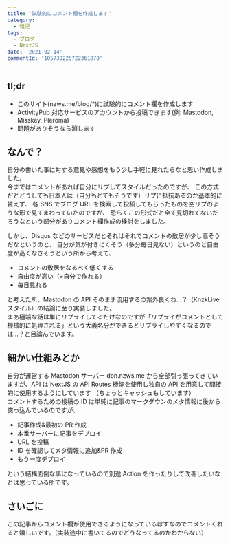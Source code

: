 ```yaml
---
title: '試験的にコメント欄を作成します'
category:
  - 雑記
tags:
  - ブログ
  - NextJS
date: '2021-02-14'
commentId: '105730225722361870'
---
```


## tl;dr

- このサイト(nzws.me/blog/\*)に試験的にコメント欄を作成します
- ActivityPub 対応サービスのアカウントから投稿できます(例: Mastodon, Misskey, Pleroma)
- 問題がありそうなら消します

## なんで？

自分の書いた事に対する意見や感想をもう少し手軽に見れたらなと思い作成しました。  
今まではコメントがあれば自分にリプしてスタイルだったのですが、
この方式だとどうしても日本人は（自分もとてもそうです）リプに抵抗あるのか基本的に貰えず、
各 SNS でブログ URL を検索して投稿してもらったものを空リプのような形で見てまわっていたのですが、
恐らくこの形式だと全て見切れてないだろうなという部分がありコメント欄作成の検討をしました。

しかし、Disqus などのサービスだとそれはそれでコメントの敷居が少し高そうだなというのと、
自分が気が付きにくそう（多分毎日見ない）というのと自由度が高くなさそうという所から考えて、

- コメントの敷居をなるべく低くする
- 自由度が高い（=自分で作れる）
- 毎日見れる

と考えた所、Mastodon の API そのまま流用するの案外良くね...？（KnzkLive スタイル）の結論に至り実装しました。  
まあ極端な話は単にリプライしてるだけなのですが「リプライがコメントとして機械的に処理される」という大義名分ができるとリプライしやすくなるのでは...？と目論んでいます。

## 細かい仕組みとか

自分が運営する Mastodon サーバー don.nzws.me から全部引っ張ってきていますが、API は NextJS の API Routes 機能を使用し独自の API を用意して間接的に使用するようにしています
（ちょっとキャッシュもしています）  
コメントするための投稿の ID は単純に記事のマークダウンのメタ情報に後から突っ込んでいるのですが、

- 記事作成&最初の PR 作成
- 本番サーバーに記事をデプロイ
- URL を投稿
- ID を確認してメタ情報に追加&PR 作成
- もう一度デプロイ

という結構面倒な事になっているので別途 Action を作ったりして改善したいなとは思っている所です。

## さいごに

この記事からコメント欄が使用できるようになっているはずなのでコメントくれると嬉しいです。（実装途中に書いてるのでどうなってるのかわからない）
